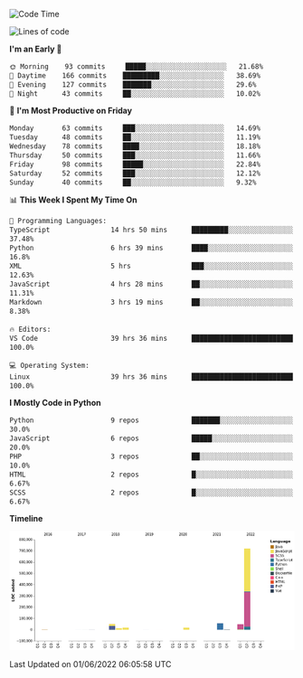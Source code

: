 <!--START_SECTION:waka-->
![Code Time](http://img.shields.io/badge/Code%20Time-0%20secs-blue)

![Lines of code](https://img.shields.io/badge/From%20Hello%20World%20I%27ve%20Written-929%20Thousand%20lines%20of%20code-blue)

**I'm an Early 🐤** 

```text
🌞 Morning    93 commits     █████░░░░░░░░░░░░░░░░░░░░   21.68% 
🌆 Daytime    166 commits    █████████░░░░░░░░░░░░░░░░   38.69% 
🌃 Evening    127 commits    ███████░░░░░░░░░░░░░░░░░░   29.6% 
🌙 Night      43 commits     ██░░░░░░░░░░░░░░░░░░░░░░░   10.02%

```
📅 **I'm Most Productive on Friday** 

```text
Monday       63 commits     ███░░░░░░░░░░░░░░░░░░░░░░   14.69% 
Tuesday      48 commits     ██░░░░░░░░░░░░░░░░░░░░░░░   11.19% 
Wednesday    78 commits     ████░░░░░░░░░░░░░░░░░░░░░   18.18% 
Thursday     50 commits     ███░░░░░░░░░░░░░░░░░░░░░░   11.66% 
Friday       98 commits     █████░░░░░░░░░░░░░░░░░░░░   22.84% 
Saturday     52 commits     ███░░░░░░░░░░░░░░░░░░░░░░   12.12% 
Sunday       40 commits     ██░░░░░░░░░░░░░░░░░░░░░░░   9.32%

```


📊 **This Week I Spent My Time On** 

```text
💬 Programming Languages: 
TypeScript               14 hrs 50 mins      █████████░░░░░░░░░░░░░░░░   37.48% 
Python                   6 hrs 39 mins       ████░░░░░░░░░░░░░░░░░░░░░   16.8% 
XML                      5 hrs               ███░░░░░░░░░░░░░░░░░░░░░░   12.63% 
JavaScript               4 hrs 28 mins       ██░░░░░░░░░░░░░░░░░░░░░░░   11.31% 
Markdown                 3 hrs 19 mins       ██░░░░░░░░░░░░░░░░░░░░░░░   8.38%

🔥 Editors: 
VS Code                  39 hrs 36 mins      █████████████████████████   100.0%

💻 Operating System: 
Linux                    39 hrs 36 mins      █████████████████████████   100.0%

```

**I Mostly Code in Python** 

```text
Python                   9 repos             ███████░░░░░░░░░░░░░░░░░░   30.0% 
JavaScript               6 repos             █████░░░░░░░░░░░░░░░░░░░░   20.0% 
PHP                      3 repos             ██░░░░░░░░░░░░░░░░░░░░░░░   10.0% 
HTML                     2 repos             █░░░░░░░░░░░░░░░░░░░░░░░░   6.67% 
SCSS                     2 repos             █░░░░░░░░░░░░░░░░░░░░░░░░   6.67%

```


**Timeline**

![Chart not found](https://raw.githubusercontent.com/telesoho/telesoho/master/charts/bar_graph.png) 


 Last Updated on 01/06/2022 06:05:58 UTC
<!--END_SECTION:waka-->


<!--
**telesoho/telesoho** is a ✨ _special_ ✨ repository because its `README.md` (this file) appears on your GitHub profile.

Here are some ideas to get you started:

- 🔭 I’m currently working on ...
- 🌱 I’m currently learning ...
- 👯 I’m looking to collaborate on ...
- 🤔 I’m looking for help with ...
- 💬 Ask me about ...
- 📫 How to reach me: ...
- 😄 Pronouns: ...
- ⚡ Fun fact: ...
-->
